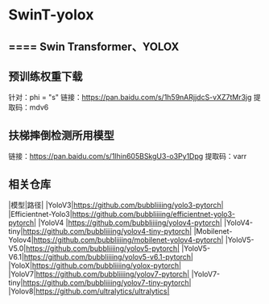 # SwinT-yolox
====
Swin Transformer、YOLOX
----
预训练权重下载
----
针对：phi = "s"
链接：https://pan.baidu.com/s/1h59nARjjdcS-vXZ7tMr3jg 
提取码：mdv6

扶梯摔倒检测所用模型
----
链接：https://pan.baidu.com/s/1lhin605BSkgU3-o3Py1Dpg 
提取码：varr

相关仓库
----
|模型|路径|
|YoloV3|https://github.com/bubbliiiing/yolo3-pytorch|
|Efficientnet-Yolo3|https://github.com/bubbliiiing/efficientnet-yolo3-pytorch|
|YoloV4	|https://github.com/bubbliiiing/yolov4-pytorch|
|YoloV4-tiny|https://github.com/bubbliiiing/yolov4-tiny-pytorch|
|Mobilenet-Yolov4|https://github.com/bubbliiiing/mobilenet-yolov4-pytorch|
|YoloV5-V5.0|https://github.com/bubbliiiing/yolov5-pytorch|
|YoloV5-V6.1|https://github.com/bubbliiiing/yolov5-v6.1-pytorch|
|YoloX|https://github.com/bubbliiiing/yolox-pytorch|
|YoloV7|https://github.com/bubbliiiing/yolov7-pytorch|
|YoloV7-tiny|https://github.com/bubbliiiing/yolov7-tiny-pytorch|
|Yolov8|https://github.com/ultralytics/ultralytics|

